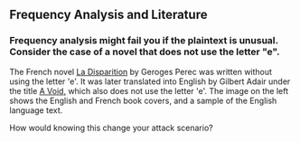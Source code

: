 ## Frequency Analysis and Literature ##
### Frequency analysis might fail you if the plaintext is unusual. Consider the case of a novel that does not use the letter "e".

The French novel <u>La Disparition</u> by Geroges Perec was written without using the letter 'e'.  It was later translated into English by Gilbert Adair under the title <u>A Void,</u> which also does not use the letter 'e'.   The image on the left shows the English and French book covers, and a sample of the English language text.

How would knowing this change your attack scenario?
